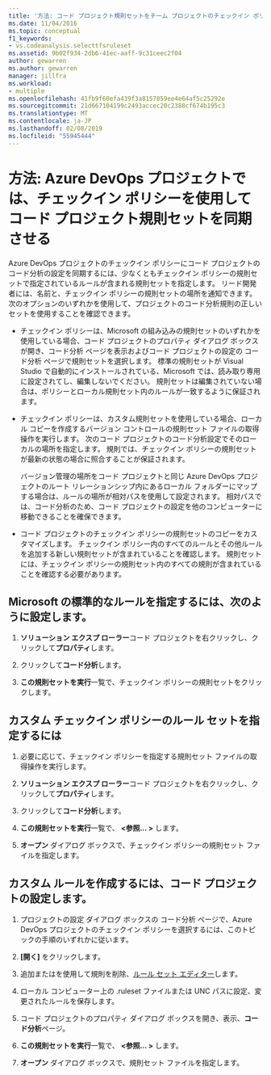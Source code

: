 ```yaml
---
title: '方法: コード プロジェクト規則セットをチーム プロジェクトのチェックイン ポリシーと同期させる'
ms.date: 11/04/2016
ms.topic: conceptual
f1_keywords:
- vs.codeanalysis.selecttfsruleset
ms.assetid: 9b02f934-2db6-41ec-aaff-9c31ceec2f04
author: gewarren
ms.author: gewarren
manager: jillfra
ms.workload:
- multiple
ms.openlocfilehash: 41fb9f60efa439f3a8157059ee4e64af5c25292e
ms.sourcegitcommit: 21d667104199c2493accec20c2388cf674b195c3
ms.translationtype: MT
ms.contentlocale: ja-JP
ms.lasthandoff: 02/08/2019
ms.locfileid: "55945444"
---
```

# <a name="how-to-synchronize-code-project-rule-sets-with-an-azure-devops-project-check-in-policy"></a>方法: Azure DevOps プロジェクトでは、チェックイン ポリシーを使用してコード プロジェクト規則セットを同期させる

Azure DevOps プロジェクトのチェックイン ポリシーにコード プロジェクトのコード分析の設定を同期するには、少なくともチェックイン ポリシーの規則セットで指定されているルールが含まれる規則セットを指定します。 リード開発者には、名前と、チェックイン ポリシーの規則セットの場所を通知できます。 次のオプションのいずれかを使用して、プロジェクトのコード分析規則の正しいセットを使用することを確認できます。

-   チェックイン ポリシーは、Microsoft の組み込みの規則セットのいずれかを使用している場合、コード プロジェクトのプロパティ ダイアログ ボックスが開き、コード分析 ページを表示およびコード プロジェクトの設定の コード分析 ページで規則セットを選択します。 標準の規則セットが Visual Studio で自動的にインストールされている、Microsoft では、読み取り専用に設定されてし、編集しないでください。 規則セットは編集されていない場合は、ポリシーとローカル規則セット内のルールが一致するように保証されます。

-   チェックイン ポリシーは、カスタム規則セットを使用している場合、ローカル コピーを作成するバージョン コントロールの規則セット ファイルの取得操作を実行します。 次のコード プロジェクトのコード分析設定でそのローカルの場所を指定します。 規則では、チェックイン ポリシーの規則セットが最新の状態の場合に照合することが保証されます。

     バージョン管理の場所をコード プロジェクトと同じ Azure DevOps プロジェクトのルート リレーションシップ内にあるローカル フォルダーにマップする場合は、ルールの場所が相対パスを使用して設定されます。 相対パスでは、コード分析のため、コード プロジェクトの設定を他のコンピューターに移動できることを確保できます。

-   コード プロジェクトのチェックイン ポリシーの規則セットのコピーをカスタマイズします。 チェックイン ポリシー内のすべてのルールとその他ルールを追加する新しい規則セットが含まれていることを確認します。 規則セットには、チェックイン ポリシーの規則セット内のすべての規則が含まれていることを確認する必要があります。

## <a name="to-specify-a-microsoft-standard-rule-set"></a>Microsoft の標準的なルールを指定するには、次のように設定します。

1.  **ソリューション エクスプ ローラー**コード プロジェクトを右クリックし、クリックして**プロパティ**します。

2.  クリックして**コード分析**します。

3.  **この規則セットを実行**一覧で、チェックイン ポリシーの規則セットをクリックします。

## <a name="to-specify-a-custom-check-in-policy-rule-set"></a>カスタム チェックイン ポリシーのルール セットを指定するには

1.  必要に応じて、チェックイン ポリシーを指定する規則セット ファイルの取得操作を実行します。

2.  **ソリューション エクスプ ローラー**コード プロジェクトを右クリックし、クリックして**プロパティ**します。

3.  クリックして**コード分析**します。

4.  **この規則セットを実行**一覧で、  **\<参照... >** します。

5.  **オープン** ダイアログ ボックスで、チェックイン ポリシーの規則セット ファイルを指定します。

## <a name="to-create-a-custom-rule-set-for-a-code-project"></a>カスタム ルールを作成するには、コード プロジェクトの設定します。

1.  プロジェクトの設定 ダイアログ ボックスの コード分析 ページで、Azure DevOps プロジェクトのチェックイン ポリシーを選択するには、このトピックの手順のいずれかに従います。

2.  **[開く]** をクリックします。

3.  追加またはを使用して規則を削除、[ルール セット エディター](../code-quality/working-in-the-code-analysis-rule-set-editor.md)します。

4.  ローカル コンピューター上の .ruleset ファイルまたは UNC パスに設定、変更されたルールを保存します。

5.  コード プロジェクトのプロパティ ダイアログ ボックスを開き、表示、**コード分析**ページ。

6.  **この規則セットを実行**一覧で、  **\<参照... >** します。

7.  **オープン** ダイアログ ボックスで、規則セット ファイルを指定します。